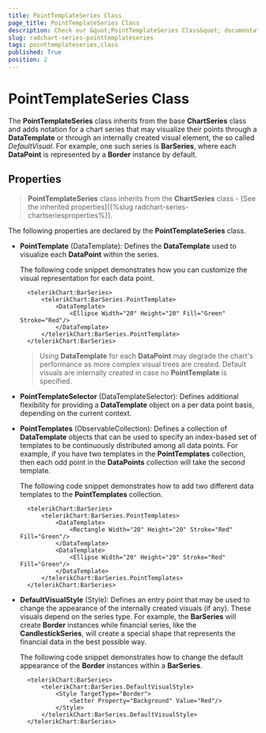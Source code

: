 ```yaml
---
title: PointTemplateSeries Class
page_title: PointTemplateSeries Class
description: Check our &quot;PointTemplateSeries Class&quot; documentation article for RadChart for UWP control.
slug: radchart-series-pointtemplateseries
tags: pointtemplateseries,class
published: True
position: 2
---
```


# PointTemplateSeries Class

The **PointTemplateSeries** class inherits from the base **ChartSeries** class and adds notation
for a chart series that may visualize their points through a **DataTemplate** or through an internally created visual element, the so called *DefaultVisual*. For example, one such series is **BarSeries**,
where each **DataPoint** is represented by a **Border** instance by default.

## Properties

>**PointTemplateSeries** class inherits from the **ChartSeries** class - [See the inherited properties]({%slug radchart-series-chartseriesproperties%}).

The following properties are declared by the **PointTemplateSeries** class.

* **PointTemplate** (DataTemplate): Defines the **DataTemplate** used to visualize each
**DataPoint** within the series.

	The following code snippet demonstrates how you can customize the visual representation for each data point.

		<telerikChart:BarSeries>
		    <telerikChart:BarSeries.PointTemplate>
		        <DataTemplate>
		            <Ellipse Width="20" Height="20" Fill="Green" Stroke="Red"/>
		        </DataTemplate>
		    </telerikChart:BarSeries.PointTemplate>
		</telerikChart:BarSeries>

	>Using **DataTemplate** for each **DataPoint** may degrade the chart's performance as more complex visual trees are created. Default visuals are internally created in case no **PointTemplate** is specified.
* **PointTemplateSelector** (DataTemplateSelector): Defines additional flexibility for providing a
**DataTemplate** object on a per data point basis, depending on the current context.
* **PointTemplates** (ObservableCollection<DataTemplate>): Defines a collection of **DataTemplate** objects
that can be used to specify an index-based set of templates to be continuously distributed among all data points. For example, if you have two templates in the **PointTemplates** collection, then each odd point in the **DataPoints** collection will take the second template.

	The following code snippet demonstrates how to add two different data templates to the **PointTemplates** collection.

		<telerikChart:BarSeries>
		    <telerikChart:BarSeries.PointTemplates>
		        <DataTemplate>
		            <Rectangle Width="20" Height="20" Stroke="Red" Fill="Green"/>
		        </DataTemplate>
		        <DataTemplate>
		            <Ellipse Width="20" Height="20" Stroke="Red" Fill="Green"/>
		        </DataTemplate>
		    </telerikChart:BarSeries.PointTemplates>
		</telerikChart:BarSeries>

* **DefaultVisualStyle** (Style): Defines an entry point that may be used to change the appearance of the internally created visuals (if any). These visuals depend on the series type. For example, the **BarSeries** will create **Border** instances while financial series, like the **CandlestickSeries**, will create a special
shape that represents the financial data in the best possible way.

	The following code snippet demonstrates how to change the default appearance of the **Border** instances within a **BarSeries**.

		<telerikChart:BarSeries>
		    <telerikChart:BarSeries.DefaultVisualStyle>
		        <Style TargetType="Border">
		            <Setter Property="Background" Value="Red"/>
		        </Style>
		    </telerikChart:BarSeries.DefaultVisualStyle>
		</telerikChart:BarSeries>